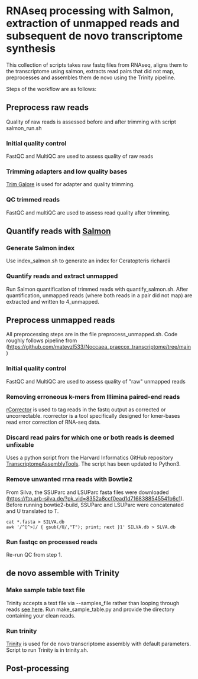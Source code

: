 
# RNAseq processing with Salmon, extraction of unmapped reads and subsequent de novo transcriptome synthesis 

This collection of scripts takes raw fastq files from RNAseq, aligns them to the transcriptome 
using salmon, extracts read pairs that did not map, preprocesses and assembles them de novo using the 
Trinity pipeline. 

Steps of the workflow are as follows: 

## Preprocess raw reads
Quality of raw reads is assessed before and after trimming with script salmon_run.sh
### Initial quality control
FastQC and MultiQC are used to assess quality of raw reads 
### Trimming adapters and low quality bases 
[Trim Galore](https://github.com/FelixKrueger/TrimGalore) is used for adapter and quality trimming. 
### QC trimmed reads
FastQC and multiQC are used to assess read quality after trimming. 

## Quantify reads with [Salmon](https://github.com/COMBINE-lab/salmon)
### Generate Salmon index
Use index_salmon.sh to generate an index for Ceratopteris richardii
### Quantify reads and extract unmapped
Run Salmon quantification of trimmed reads with quantify_salmon.sh. After quantification, unmapped reads (where both reads in a pair did not map) are extracted and written to 4_unmapped.

## Preprocess unmapped reads 
All preprocessing steps are in the file preprocess_unmapped.sh.
Code roughly follows pipeline from (https://github.com/matevzl533/Noccaea_praecox_transcriptome/tree/main)
### Initial quality control
FastQC and MultiQC are used to assess quality of "raw" unmapped reads
### Removing erroneous k-mers from Illimina paired-end reads 
[rCorrector](https://github.com/mourisl/Rcorrector) is used to tag reads in the fastq output as corrected or uncorrectable. rcorrector is a tool specifically designed for kmer-bases read error correction of RNA-seq data.
### Discard read pairs for which one or both reads is deemed unfixable
Uses a python script from the Harvard Informatics GitHub repository [TranscriptomeAssemblyTools](https://github.com/harvardinformatics/TranscriptomeAssemblyTools). The script has been updated to Python3.
### Remove unwanted rrna reads with Bowtie2
From Silva, the SSUParc and LSUParc fasta files were downloaded (https://ftp.arb-silva.de/?pk_vid=8352a8ccf0ead1d7168388545541b6c1). Before running bowtie2-build, SSUParc and LSUParc were concatenated and U translated to T. 
```shell
cat *.fasta > SILVA.db
awk '/^[^>]/ { gsub(/U/,"T"); print; next }1' SILVA.db > SLVA.db
```
### Run fastqc on processed reads 
Re-run QC from step 1.

## de novo assemble with Trinity
### Make sample table text file
Trinity accepts a text file via --samples_file rather than looping through reads [see here](https://github.com/trinityrnaseq/trinityrnaseq/wiki/Running-Trinity). Run make_sample_table.py and provide the directory containing your clean reads. 
### Run trinity
[Trinity](https://github.com/trinityrnaseq/trinityrnaseq) is used for de novo transcriptome assembly with default parameters. Script to run Trinity is in trinity.sh.   

## Post-processing 